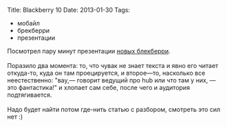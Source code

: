 Title: Blackberry 10
Date: 2013-01-30
Tags: 
  - мобайл
  - брекберри
  - презентации

<div class="text">Посмотрел пару минут презентации <a href="http://global.blackberry.com/blackberry-10.html">новых блекберри</a>.<br /><br />
Поразило два момента: то, что чувак не знает текста и явно его читает откуда-то, куда он там проецируется, и второе—то, насколько все неестественно: "вау,— говорит ведущий про hub или что там у них, — это фантастика!" и хлопает сам себе, после чего и аудитория подтягивается.<br /><br />
Надо будет найти потом где-нить статью с разбором, смотреть это сил нет :)</div>